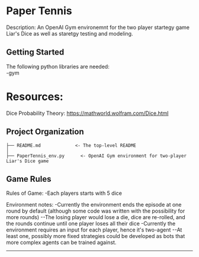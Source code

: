 Paper Tennis 
==============================
Description: An OpenAI Gym environemnt for the two player startegy game Liar's Dice
as well as staretgy testing and modeling. 

Getting Started
------------
The following python libraries are needed:  
-gym

# Resources:
Dice Probability Theory: https://mathworld.wolfram.com/Dice.html

Project Organization
------------

    ├── README.md             <- The top-level README 
    │
    ├── PaperTennis_env.py      <- OpenAI Gym environment for two-player Liar's Dice game

Game Rules
------------
Rules of Game:
-Each players starts with 5 dice


Environment notes:
-Currently the environment ends the episode at one round by default (although some code was written with the possibility for more rounds)
--The losing player would lose a die, dice are re-rolled, and the rounds continue until one player loses all their dice
-Currently the environment requires an input for each player, hence it's two-agent
--At least one, possibly more fixed strategies could be developed as bots that more complex agents can be trained against. 


--------
